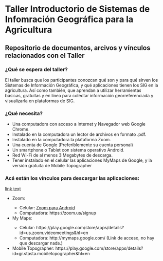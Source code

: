 # Taller Introductorio de Sistemas de Infomración Geográfica para la Agricultura

<h2>Repositorio de documentos, arcivos y vínculos relacionados con el Taller</h2>

<h3>¿Qué se espera del taller?</h3>

<p>El taller busca que los participantes conozcan qué son y para qué sirven los Sistemas de Información Geográfica, y qué aplicaciones tienen los SIG en la agricultura. Así como también, que aprendan a utilizar herramientas básicas, gratuitas y en línea para colectar información georreferenciada y visualizarla en plataformas de SIG.</p> 

<h3>¿Qué necesita?</h3>
 <ul>
<li>Una computadora con acceso a Internet y Navegador web Google Chrome.</li>
<li>Instalado en la computadora un lector de archivos en formato .pdf.</li>
<li>Instalado en la computadora la plataforma Zoom.</li>
<li>Una cuenta de Google (Preferiblemente su cuenta personal)</li>
<li>Un smartphone o Tablet con sistema operativo Android.</li>
<li>Red Wi-Fi de al menos 3 Megabytes de descarga.</li>
<li>Tener instalado en el celular las aplicaciones MyMaps de Google, y la versión gratuita de Mobile Topographer</li>
</ul>

<h3>Acá están los vínculos para descargar las aplicaciones:</h3>

<a href="url">link text</a>

 <ul>
      <li>Zoom:</li>
      <ul>
          <li>Celular: <a href="https://play.google.com/store/apps/details?id=us.zoom.videomeetings&hl=en">Zoom para Android</a></li>
          <li>Computadora: https://zoom.us/signup </li>
      </ul>
      <li>My Maps:</li>
      <ul>
          <li>Celular: https://play.google.com/store/apps/details?id=us.zoom.videomeetings&hl=en</li>
          <li>Computadora: http://mymaps.google.com/ (Link de acceso, no hay que descargar nada.)</li>
      </ul>
      <li>Mobile Topographer: https://play.google.com/store/apps/details?id=gr.stasta.mobiletopographer&hl=en </li>
 </ul>
  
   
